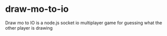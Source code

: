# draw-mo-to-io
Draw mo to IO is a node.js socket io multiplayer game for guessing what the other player is drawing
